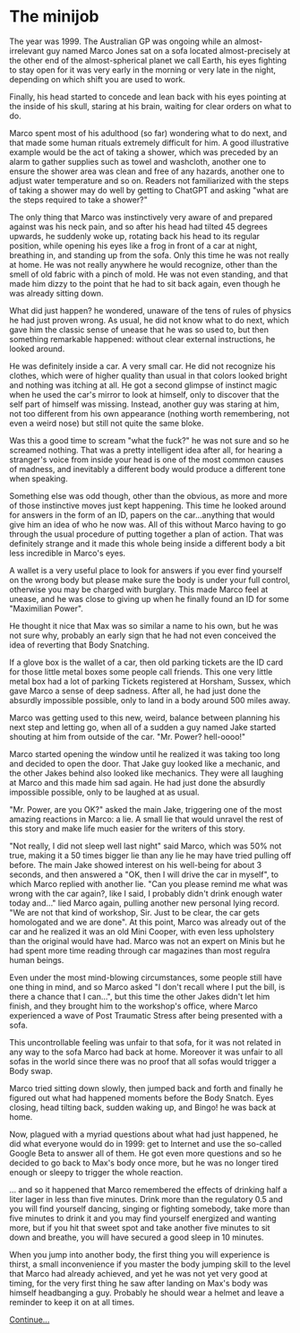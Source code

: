 # The minijob

The year was 1999. 
The Australian GP was ongoing while an almost-irrelevant guy named Marco Jones sat on a sofa located almost-precisely at the other end of the almost-spherical planet we call Earth, his eyes fighting to stay open for it was very early in the morning or very late in the night, depending on which shift you are used to work.

Finally, his head started to concede and lean back with his eyes pointing at the inside of his skull, staring at his brain, waiting for clear orders on what to do.

Marco spent most of his adulthood (so far) wondering what to do next, and that made some human rituals extremely difficult for him. 
A good illustrative example would be the act of taking a shower, which was preceded by an alarm to gather supplies such as towel and washcloth, another one to ensure the shower area was clean and free of any hazards, another one to adjust water temperature and so on. 
Readers not familiarized with the steps of taking a shower may do well by getting to ChatGPT and asking "what are the steps required to take a shower?"

The only thing that Marco was instinctively very aware of and prepared against was his neck pain, and so after his head had tilted 45 degrees upwards, he suddenly woke up, rotating back his head to its regular position, while opening his eyes like a frog in front of a car at night, breathing in, and standing up from the sofa.
Only this time he was not really at home. He was not really anywhere he would recognize, other than the smell of old fabric with a pinch of mold. He was not even standing, and that made him dizzy to the point that he had to sit back again, even though he was already sitting down.

What did just happen? he wondered, unaware of the tens of rules of physics he had just proven wrong. As usual, he did not know what to do next, which gave him the classic sense of unease that he was so used to, but then something remarkable happened: without clear external instructions, he looked around.

He was definitely inside a car. A very small car. He did not recognize his clothes, which were of higher quality than usual in that colors looked bright and nothing was itching at all. 
He got a second glimpse of instinct magic when he used the car's mirror to look at himself, only to discover that the self part of himself was missing. Instead, another guy was staring at him, not too different from his own appearance (nothing worth remembering, not even a weird nose) but still not quite the same bloke.

Was this a good time to scream "what the fuck?" he was not sure and so he screamed nothing.
That was a pretty intelligent idea after all, for hearing a stranger's voice from inside your head is one of the most common causes of madness, and inevitably a different body would produce a different tone when speaking.

Something else was odd though, other than the obvious, as more and more of those instinctive moves just kept happening. This time he looked around for answers in the form of an ID, papers on the car...anything that would give him an idea of who he now was. All of this without Marco having to go through the usual procedure of putting together a plan of action. That was definitely strange and it made this whole being inside a different body a bit less incredible in Marco's eyes.

A wallet is a very useful place to look for answers if you ever find yourself on the wrong body but please make sure the body is under your full control, otherwise you may be charged with burglary. 
This made Marco feel at unease, and he was close to giving up when he finally found an ID for some "Maximilian Power". 

He thought it nice that Max was so similar a name to his own, but he was not sure why, probably an early sign that he had not even conceived the idea of reverting that Body Snatching.

If a glove box is the wallet of a car, then old parking tickets are the ID card for those little metal boxes some people call friends. This one very little metal box had a lot of parking Tickets registered at Horsham, Sussex, which gave Marco a sense of deep sadness.
After all, he had just done the absurdly impossible possible, only to land in a body around 500 miles away. 

Marco was getting used to this new, weird, balance between planning his next step and letting go, when all of a sudden a guy named Jake started shouting at him from outside of the car.
"Mr. Power? hell-oooo!" 

Marco started opening the window until he realized it was taking too long and decided to open the door. That Jake guy looked like a mechanic, and the other Jakes behind also looked like mechanics. 
They were all laughing at Marco and this made him sad again. He had just done the absurdly impossible possible, only to be laughed at as usual.

"Mr. Power, are you OK?" asked the main Jake, triggering one of the most amazing reactions in Marco: a lie. A small lie that would unravel the rest of this story and make life much easier for the writers of this story.

"Not really, I did not sleep well last night" said Marco, which was 50% not true, making it a 50 times bigger lie than any lie he may have tried pulling off before.
The main Jake showed interest on his well-being for about 3 seconds, and then answered a "OK, then I will drive the car in myself", to which Marco replied with another lie.
"Can you please remind me what was wrong with the car again?, like I said, I probably didn't drink enough water today and..." lied Marco again, pulling another new personal lying record. "We are not that kind of workshop, Sir. Just to be clear, the car gets homologated and we are done". 
At this point, Marco was already out of the car and he realized it was an old Mini Cooper, with even less upholstery than the original would have had. Marco was not an expert on Minis but he had spent more time reading through car magazines than most regulra human beings.

Even under the most mind-blowing circumstances, some people still have one thing in mind, and so Marco asked "I don't recall where I put the bill, is there a chance that I can...", but this time the other Jakes didn't let him finish, and they brought him to the workshop's office, where Marco experienced a wave of Post Traumatic Stress after being presented with a sofa.

This uncontrollable feeling was unfair to that sofa, for it was not related in any way to the sofa Marco had back at home. Moreover it was unfair to all sofas in the world since there was no proof that all sofas would trigger a Body swap.

Marco tried sitting down slowly, then jumped back and forth and finally he figured out what had happened moments before the Body Snatch. Eyes closing, head tilting back, sudden waking up, and Bingo! he was back at home.

Now, plagued with a myriad questions about what had just happened, he did what everyone would do in 1999: get to Internet and use the so-called Google Beta to answer all of them. He got even more questions and so he decided to go back to Max's body once more, but he was no longer tired enough or sleepy to trigger the whole reaction.

... and so it happened that Marco remembered the effects of drinking half a liter lager in less than five minutes. Drink more than the regulatory 0.5 and you will find yourself dancing, singing or fighting somebody, take more than five minutes to drink it and you may find yourself energized and wanting more, but if you hit that sweet spot and take another five minutes to sit down and breathe, you will have secured a good sleep in 10 minutes.

When you jump into another body, the first thing you will experience is thirst, a small inconvenience if you master the body jumping skill to the level that Marco had already achieved, and yet he was not yet very good at timing, for the very first thing he saw after landing on Max's body was himself headbanging a guy. Probably he should wear a helmet and leave a reminder to keep it on at all times.

[Continue...](002.md)  

